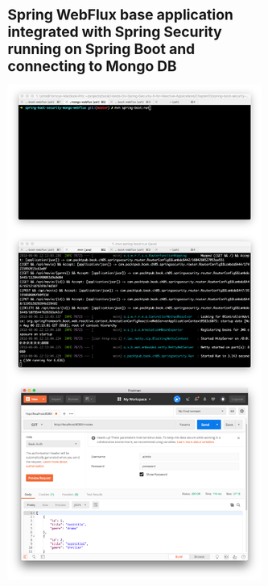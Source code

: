 # Spring WebFlux base application integrated with Spring Security running on Spring Boot and connecting to Mongo DB
<img src="../screenshots/4.1.png" alt="" align="center">  
  
<img src="../screenshots/4.2.png" alt="" align="center">  

<img src="../screenshots/4.3.png" alt="" align="center">  

